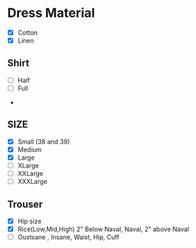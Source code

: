 # Dress Material
- [x] Cotton
- [x] Linen

## Shirt
- [ ] Half
- [ ] Full
-


## SIZE
- [X] Small (38 and 39)
- [X] Medium
- [x] Large
- [ ] XLarge
- [ ] XXLarge
- [ ] XXXLarge

## Trouser
- [X] Hip size
- [x] Rice(Low,Mid,High) 2" Below Naval, Naval, 2" above Naval
- [ ] Oustsane , Insane, Waist, Hip, Cuff

